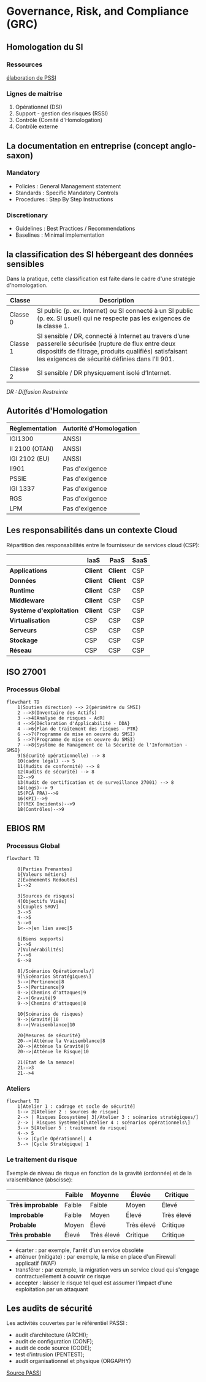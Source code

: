 # Governance, Risk, and Compliance (GRC)

## Homologation du SI

### Ressources

[élaboration de PSSI](https://cyber.gouv.fr/publications/pssi-guide-delaboration-de-politiques-de-securite-des-systemes-dinformation)

### Lignes de maitrise

1. Opérationnel (DSI)
2. Support - gestion des risques (RSSI)
3. Contrôle (Comité d'Homologation)
4. Contrôle externe


## La documentation en entreprise (concept anglo-saxon)

### Mandatory 

* Policies : General Management statement
* Standards : Specific Mandatory Controls
* Procedures : Step By Step Instructions

### Discretionary

* Guidelines : Best Practices / Recommendations
* Baselines : Minimal implementation


## la classification des SI hébergeant des données sensibles

Dans la pratique, cette  classification est faite dans le cadre d'une stratégie d'homologation.

| Classe | Description |
|----|----|
| Classe 0 | SI public (p. ex. Internet) ou SI connecté à un SI public (p. ex. SI usuel) qui ne respecte pas les exigences de la classe 1. |
| Classe 1 | SI sensible / DR, connecté à Internet au travers d’une passerelle sécurisée (rupture de flux entre deux dispositifs de filtrage, produits qualifiés) satisfaisant les exigences de sécurité définies dans l’II 901. |
| Classe 2 | SI sensible / DR physiquement isolé d’Internet. |

*DR : Diffusion Restreinte*


## Autorités d'Homologation

| Règlementation | Autorité d'Homologation |
|---|---|
| IGI1300 | ANSSI |
| II 2100 (OTAN) | ANSSI |
| IGI 2102 (EU) | ANSSI |
| II901 | Pas d'exigence |
| PSSIE | Pas d'exigence |
| IGI 1337 | Pas d'exigence |
| RGS | Pas d'exigence |
| LPM | Pas d'exigence |


## Les responsabilités dans un contexte Cloud

Répartition des responsabilités entre le fournisseur de services cloud (CSP):

|  | **IaaS** | **PaaS** | **SaaS** |
|---|---|---|---|
| **Applications** | **Client** | **Client** | CSP |
| **Données** | **Client** | **Client** | CSP |
| **Runtime** | **Client** | CSP | CSP |
| **Middleware** | **Client** | CSP | CSP |
| **Système d'exploitation** | **Client** | CSP | CSP |
| **Virtualisation** | CSP | CSP | CSP |
| **Serveurs** | CSP | CSP | CSP |
| **Stockage** | CSP | CSP | CSP |
| **Réseau** | CSP | CSP | CSP |


## ISO 27001

### Processus Global

```mermaid
flowchart TD
    1(Soutien direction) --> 2(périmètre du SMSI)
    2 -->3(Inventaire des Actifs)
    3 -->4[Analyse de risques - AdR]
    4 -->5{Déclaration d'Applicabilité - DDA}
    4 -->6{Plan de traitement des risques - PTR}
    6 -->7(Programme de mise en oeuvre du SMSI)
    5 -->7(Programme de mise en oeuvre du SMSI)
    7 -->8{Système de Management de la Sécurité de l'Information - SMSI}
    9(Sécurité opérationnelle) --> 8
    10(cadre légal) --> 5
    11(Audits de conformité) --> 8
    12(Audits de sécurité) --> 8
    12-->9
    13(Audit de certification et de surveillance 27001) --> 8
    14(Logs)--> 9
    15(PCA PRA)-->9
    16(KPI)-->9
    17(REX Incidents)-->9
    18(Contrôles)-->9
```

## EBIOS RM

### Processus Global

```mermaid
flowchart TD
    
    0[Parties Prenantes]
    1{Valeurs métiers}
    2[Événements Redoutés]
    1-->2

    3[Sources de risques]
    4[Objectifs Visés]
    5[Couples SROV]
    3-->5
    4-->5
    5-->0
    1<-->|en lien avec|5

    6[Biens supports]
    1-->6
    7[Vulnérabilités]
    7-->6
    6-->8

    8[/Scénarios Opérationnels/]
    9[\Scénarios Stratégiques\]
    5-->|Pertinence|8
    5-->|Pertinence|9
    0-->|Chemins d'attaques|9
    2-->|Gravité|9
    9-->|Chemins d'attaques|8

    10{Scénarios de risques}
    9-->|Gravité|10
    8-->|Vraisemblance|10

    20{Mesures de sécurité}
    20-->|Atténue la Vraisemblance|8
    20-->|Atténue la Gravité|9
    20-->|Atténue le Risque|10

    21(Etat de la menace)
    21-->3
    21-->4
```

### Ateliers

```mermaid
flowchart TD
    1[Atelier 1 : cadrage et socle de sécurité] 
    1--> 2[Atelier 2 : sources de risque]
    2--> | Risques Écosystème| 3[/Atelier 3 : scénarios stratégiques/]
    2--> | Risques Système|4[\Atelier 4 : scénarios opérationnels\]
    3--> 5[Atelier 5 : traitement du risque]
    4--> 5
    5--> |Cycle Opérationnel| 4
    5--> |Cycle Stratégique| 1 
```


### Le traitement du risque

Exemple de niveau de risque en fonction de la gravité (ordonnée) et de la vraisemblance (abscisse):

| | Faible | Moyenne | Élevée | Critique |
| --- | --- | --- | --- | --- |
| **Très improbable** | Faible | Faible | Moyen | Élevé |
| **Improbable** | Faible | Moyen | Élevé | Très élevé |
| **Probable** | Moyen | Élevé | Très élevé | Critique |
| **Très probable** | Élevé | Très élevé | Critique | Critique |


* écarter : par exemple, l'arrêt d'un service obsolète
* atténuer (mitigate) : par exemple, la mise en place d'un Firewall applicatif (WAF)
* transférer : par exemple, la migration vers un service cloud qui s'engage contractuellement à couvrir ce risque
* accepter : laisser le risque tel quel est assumer l'impact d'une exploitation par un attaquant


## Les audits de sécurité

Les activités couvertes par le référentiel PASSI :

- audit d’architecture (ARCHI);
- audit de configuration (CONF);
- audit de code source (CODE);
- test d’intrusion (PENTEST);
- audit organisationnel et physique (ORGAPHY)

[Source PASSI](https://cyber.gouv.fr/actualites/appel-public-commentaires-sur-la-mise-jour-du-referentiel-passi)
